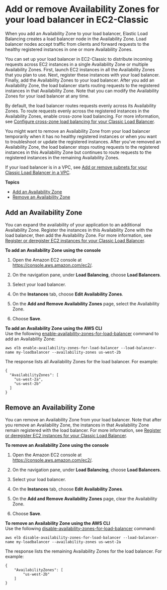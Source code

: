 # Add or remove Availability Zones for your load balancer in EC2\-Classic<a name="enable-disable-az"></a>

When you add an Availability Zone to your load balancer, Elastic Load Balancing creates a load balancer node in the Availability Zone\. Load balancer nodes accept traffic from clients and forward requests to the healthy registered instances in one or more Availability Zones\.

You can set up your load balancer in EC2\-Classic to distribute incoming requests across EC2 instances in a single Availability Zone or multiple Availability Zones\. First, launch EC2 instances in all the Availability Zones that you plan to use\. Next, register these instances with your load balancer\. Finally, add the Availability Zones to your load balancer\. After you add an Availability Zone, the load balancer starts routing requests to the registered instances in that Availability Zone\. Note that you can modify the Availability Zones for your load balancer at any time\.

By default, the load balancer routes requests evenly across its Availability Zones\. To route requests evenly across the registered instances in the Availability Zones, enable cross\-zone load balancing\. For more information, see [Configure cross\-zone load balancing for your Classic Load Balancer](enable-disable-crosszone-lb.md)\.

You might want to remove an Availability Zone from your load balancer temporarily when it has no healthy registered instances or when you want to troubleshoot or update the registered instances\. After you've removed an Availability Zone, the load balancer stops routing requests to the registered instances in this Availability Zone but continues to route requests to the registered instances in the remaining Availability Zones\.

If your load balancer is in a VPC, see [Add or remove subnets for your Classic Load Balancer in a VPC](elb-manage-subnets.md)\.

**Topics**
+ [Add an Availability Zone](#add-availability-zone)
+ [Remove an Availability Zone](#remove-availability-zone)

## Add an Availability Zone<a name="add-availability-zone"></a>

You can expand the availability of your application to an additional Availability Zone\. Register the instances in this Availability Zone with the load balancer, then add the Availability Zone\. For more information, see [Register or deregister EC2 instances for your Classic Load Balancer](elb-deregister-register-instances.md)\.

**To add an Availability Zone using the console**

1. Open the Amazon EC2 console at [https://console\.aws\.amazon\.com/ec2/](https://console.aws.amazon.com/ec2/)\.

1. On the navigation pane, under **Load Balancing**, choose **Load Balancers**\.

1. Select your load balancer\.

1. On the **Instances** tab, choose **Edit Availability Zones**\.

1. On the **Add and Remove Availability Zones** page, select the Availability Zone\.

1. Choose **Save**\.

**To add an Availability Zone using the AWS CLI**  
Use the following [enable\-availability\-zones\-for\-load\-balancer](https://docs.aws.amazon.com/cli/latest/reference/elb/enable-availability-zones-for-load-balancer.html) command to add an Availability Zone:

```
aws elb enable-availability-zones-for-load-balancer --load-balancer-name my-loadbalancer --availability-zones us-west-2b
```

The response lists all Availability Zones for the load balancer\. For example:

```
{
  "AvailabilityZones": [
    "us-west-2a",
    "us-west-2b"
  ]
}
```

## Remove an Availability Zone<a name="remove-availability-zone"></a>

You can remove an Availability Zone from your load balancer\. Note that after you remove an Availability Zone, the instances in that Availability Zone remain registered with the load balancer\. For more information, see [Register or deregister EC2 instances for your Classic Load Balancer](elb-deregister-register-instances.md)\.

**To remove an Availability Zone using the console**

1. Open the Amazon EC2 console at [https://console\.aws\.amazon\.com/ec2/](https://console.aws.amazon.com/ec2/)\.

1. On the navigation pane, under **Load Balancing**, choose **Load Balancers**\.

1. Select your load balancer\.

1. On the **Instances** tab, choose **Edit Availability Zones**\.

1. On the **Add and Remove Availability Zones** page, clear the Availability Zone\.

1. Choose **Save**\.

**To remove an Availability Zone using the AWS CLI**  
Use the following [disable\-availability\-zones\-for\-load\-balancer](https://docs.aws.amazon.com/cli/latest/reference/elb/disable-availability-zones-for-load-balancer.html) command:

```
aws elb disable-availability-zones-for-load-balancer --load-balancer-name my-loadbalancer --availability-zones us-west-2a
```

The response lists the remaining Availability Zones for the load balancer\. For example:

```
{
    "AvailabilityZones": [
        "us-west-2b"
    ]
}
```